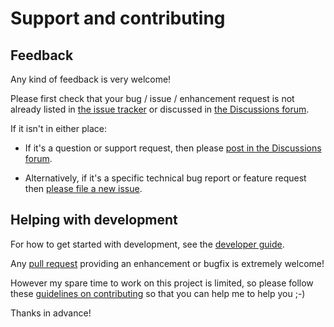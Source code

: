 # Support and contributing

## Feedback

Any kind of feedback is very welcome!

Please first check that your bug / issue / enhancement request is not
already listed in [the issue tracker][issues] or discussed in [the
Discussions forum][discussions].

[issues]: https://github.com/aspiers/rolod0x/issues
[discussions]: https://github.com/aspiers/rolod0x/discussions

If it isn't in either place:

- If it's a question or support request, then please [post in the
  Discussions forum][new discussion].

- Alternatively, if it's a specific technical bug report or feature
  request then [please file a new issue][new issue].

[new discussion]: https://github.com/aspiers/rolod0x/discussions/new/choose
[new issue]: https://github.com/aspiers/rolod0x/issues/new/choose

## Helping with development

For how to get started with development, see the [developer guide][].

Any [pull request][using PRs] providing an enhancement or bugfix is
extremely welcome!

However my spare time to work on this project is limited, so please
follow these [guidelines on contributing][7 principles] so that you
can help me to help you ;-)

Thanks in advance!

[developer guide]: docs/dev-guide.md
[using PRs]: https://help.github.com/articles/using-pull-requests/
[7 principles]: http://blog.adamspiers.org/2012/11/10/7-principles-for-contributing-patches-to-software-projects/
